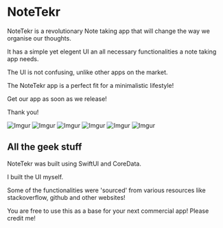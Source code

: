 # NoteTekr

NoteTekr is a revolutionary Note taking app that will change the way we organise our thoughts.

It has a simple yet elegent UI an all necessary functionalities a note taking app needs. 

The UI is not confusing, unlike other apps on the market.

The NoteTekr app is a perfect fit for a minimalistic lifestyle!

Get our app as soon as we release!

Thank you!


![Imgur](https://i.imgur.com/QN2iwoK.png)
![Imgur](https://i.imgur.com/zQwP2yP.png)
![Imgur](https://i.imgur.com/BQWs4MB.png)
![Imgur](https://i.imgur.com/yplOB56.png)
![Imgur](https://i.imgur.com/NzIPbP2.png)
![Imgur](https://i.imgur.com/xlyvBS6.png)

## All the geek stuff

NoteTekr was built using SwiftUI and CoreData.

I built the UI myself. 

Some of the functionalities were 'sourced' from various resources like stackoverflow, github and other websites!

You are free to use this as a base for your next commercial app!
Please credit me!
